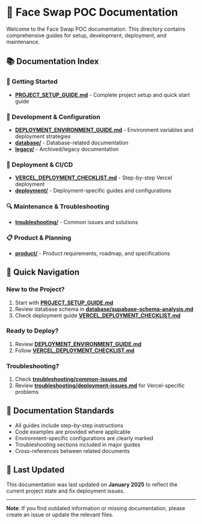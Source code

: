 # 📖 Face Swap POC Documentation

Welcome to the Face Swap POC documentation. This directory contains comprehensive guides for setup, development, deployment, and maintenance.

## 📚 Documentation Index

### 🚀 Getting Started

- **[PROJECT_SETUP_GUIDE.md](./PROJECT_SETUP_GUIDE.md)** - Complete project setup and quick start guide

### 🔧 Development & Configuration

- **[DEPLOYMENT_ENVIRONMENT_GUIDE.md](./DEPLOYMENT_ENVIRONMENT_GUIDE.md)** - Environment variables and deployment strategies
- **[database/](./database/)** - Database-related documentation
- **[legacy/](./legacy/)** - Archived/legacy documentation

### 🚢 Deployment & CI/CD

- **[VERCEL_DEPLOYMENT_CHECKLIST.md](./VERCEL_DEPLOYMENT_CHECKLIST.md)** - Step-by-step Vercel deployment
- **[deployment/](./deployment/)** - Deployment-specific guides and configurations

### 🔍 Maintenance & Troubleshooting

- **[troubleshooting/](./troubleshooting/)** - Common issues and solutions

### 📋 Product & Planning

- **[product/](./product/)** - Product requirements, roadmap, and specifications

## 🎯 Quick Navigation

### New to the Project?

1. Start with **[PROJECT_SETUP_GUIDE.md](./PROJECT_SETUP_GUIDE.md)**
2. Review database schema in **[database/supabase-schema-analysis.md](./database/supabase-schema-analysis.md)**
3. Check deployment guide **[VERCEL_DEPLOYMENT_CHECKLIST.md](./VERCEL_DEPLOYMENT_CHECKLIST.md)**

### Ready to Deploy?

1. Review **[DEPLOYMENT_ENVIRONMENT_GUIDE.md](./DEPLOYMENT_ENVIRONMENT_GUIDE.md)**
2. Follow **[VERCEL_DEPLOYMENT_CHECKLIST.md](./VERCEL_DEPLOYMENT_CHECKLIST.md)**

### Troubleshooting?

1. Check **[troubleshooting/common-issues.md](./troubleshooting/common-issues.md)**
2. Review **[troubleshooting/deployment-issues.md](./troubleshooting/deployment-issues.md)** for Vercel-specific problems

## 📝 Documentation Standards

- All guides include step-by-step instructions
- Code examples are provided where applicable
- Environment-specific configurations are clearly marked
- Troubleshooting sections included in major guides
- Cross-references between related documents

## 🔄 Last Updated

This documentation was last updated on **January 2025** to reflect the current project state and fix deployment issues.

---

**Note**: If you find outdated information or missing documentation, please create an issue or update the relevant files.
